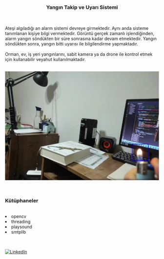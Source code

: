 

<h3 align="center">Yangın Takip ve Uyarı Sistemi</h3>
<br>
<br>
Ateşi algıladığı an alarm sistemi devreye girmektedir. Aynı anda sisteme tanımlanan kişiye bilgi vermektedir. Görüntü gerçek zamanlı işlendiğinden, alarm yangın söndükten bir süre sonrasına kadar devam etmektedir. Yangın söndükten sonra, yangın bitti uyarısı ile bilgilendirme yapmaktadır.
<br>
<br>
Orman, ev, iş yeri yangınlarını, sabit kamera ya da drone ile kontrol etmek için kullanabilir veyahut kullanılmaktadır.
<br>
<br>

[![Product Name Screen Shot][product-screenshot]](https://brkyyrr.com)

<br>

### Kütüphaneler


<br>

<li>opencv</li>
<li>threading</li>
<li>playsound</li>
<li>smtplib</li>

<br>
<br>

[![LinkedIn][linkedin-shield]][linkedin-url]


<!-- ADRES VE RESIMLER -->

[product-screenshot]: Screen.jpg
[linkedin-shield]: https://img.shields.io/badge/-LinkedIn-black.svg?style=for-the-badge&logo=linkedin&colorB=555
[linkedin-url]:  https://linkedin.com/in/berkayyurur
